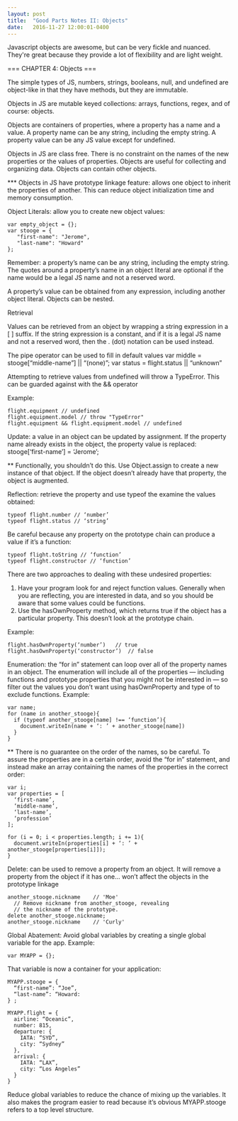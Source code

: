 ```yaml
---
layout: post
title:  "Good Parts Notes II: Objects"
date:   2016-11-27 12:00:01-0400
---
```


Javascript objects are awesome, but can be very fickle and nuanced. They're great because they provide a lot of flexibility and are light weight.

=== CHAPTER 4: Objects === 

The simple types of JS, numbers, strings, booleans, null, and undefined are object-like in that they have methods, but they are immutable.

Objects in JS are mutable keyed collections: arrays, functions, regex, and of course: objects.

Objects are containers of properties, where a property has a name and a value. A property name can be any string, including the empty string. A property value can be any JS value except for undefined.

Objects in JS are class free. There is no constraint on the names of the new properties or the values of properties. Objects are useful for collecting and organizing data. Objects can contain other objects.

*** Objects in JS have prototype linkage feature: allows one object to inherit the properties of another. This can reduce object initialization time and memory consumption.

Object Literals: allow you to create new object values:
 
    var empty_object = {};
    var stooge = {
       "first-name": "Jerome",
       "last-name": "Howard"
    }; 

Remember: a property’s name can be any string, including the empty string. The quotes around a property’s name in an object literal are optional if the name would be a legal JS name and not a reserved word. 

A property’s value can be obtained from any expression, including another object literal. Objects can be nested.

Retrieval

Values can be retrieved from an object by wrapping a string expression in a [ ] suffix. If the string expression is a constant, and if it is a legal JS name and not a reserved word, then the . (dot) notation can be used instead.

The pipe operator can be used to fill in default values
    var middle = stooge[“middle-name”] || “(none)”;
    var status = flight.status || “unknown”

Attempting to retrieve values from undefined will throw a TypeError. This can be guarded against with the && operator

Example:

    flight.equipment // undefined
    flight.equipment.model // throw "TypeError"
    flight.equipment && flight.equipment.model // undefined


Update: a value in an object can be updated by assignment. If the property name already exists in the object, the property value is replaced: 
  stooge[‘first-name’] = ‘Jerome’;

** Functionally, you shouldn’t do this. Use Object.assign to create a new instance of that object.
If the object doesn’t already have that property, the object is augmented.

Reflection: retrieve the property and use typeof the examine the values obtained:

    typeof flight.number // ‘number’
    typeof flight.status // ‘string’

Be careful because any property on the prototype chain can produce a value if it’s a function: 

    typeof flight.toString // ‘function’
    typeof flight.constructor // ‘function’

There are two approaches to dealing with these undesired properties:

1. Have your program look for and reject function values. Generally when you are reflecting, you are interested in data, and so you should be aware that some values could be functions.
2.  Use the hasOwnProperty method, which returns true if the object has a particular property. This doesn’t look at the prototype chain. 


Example:

    flight.hasOwnProperty(‘number’)   // true
    flight.hasOwnProperty(‘constructor’)  // false 

Enumeration: the “for in” statement can loop over all of the property names in an object. The enumeration will include all of the properties — including functions and prototype properties that you might not be interested in — so filter out the values you don’t want using hasOwnProperty and type of to exclude functions. Example:

    var name;
    for (name in another_stooge){
      if (typeof another_stooge[name] !== ‘function’){
        document.writeIn(name + ‘: ’ + another_stooge[name])
      }
    }

** There is no guarantee on the order of the names, so be careful. To assure the properties are in a certain order, avoid the “for in” statement, and instead make an array containing the names of the properties in the correct order:
    
    var i;
    var properties = [
      ‘first-name’,
      ‘middle-name’,
      ‘last-name’,
      ‘profession’
    ];

    for (i = 0; i < properties.length; i += 1){
      document.writeIn(properties[i] + ‘: ’ + another_stooge[properties[i]]);
    }

Delete: can be used to remove a property from an object. It will remove a property from the object if it has one… won’t affect the objects in the prototype linkage

    another_stooge.nickname    // 'Moe'
      // Remove nickname from another_stooge, revealing
      // the nickname of the prototype.
    delete another_stooge.nickname;
    another_stooge.nickname    // 'Curly'

Global Abatement: Avoid global variables by creating a single global variable for the app. Example:

    var MYAPP = {};

That variable is now a container for your application:

    MYAPP.stooge = {
      “first-name”: “Joe”,
      “last-name”: “Howard:
    } ;

    MYAPP.flight = {
      airline: “Oceanic”,
      number: 815,
      departure: {
        IATA: “SYD”,
        city: “Sydney”
      },
      arrival: {
        IATA: “LAX”,
        city: “Los Angeles”
      }
    }

Reduce global variables to reduce the chance of mixing up the variables. It also makes the program easier to read because it’s obvious MYAPP.stooge refers to a top level structure.